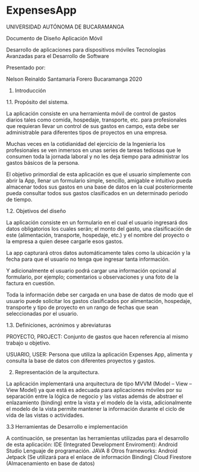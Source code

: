 # ExpensesApp
UNIVERSIDAD AUTÓNOMA DE BUCARAMANGA

Documento de Diseño Aplicación Móvil

Desarrollo de aplicaciones para dispositivos móviles
Tecnologías Avanzadas para el Desarrollo de Software

Presentado por:

Nelson Reinaldo Santamaría Forero
Bucaramanga
2020


1.	Introducción

1.1.	Propósito del sistema.

La aplicación consiste en una herramienta móvil de control de gastos diarios tales como comida, hospedaje, transporte, etc. para profesionales que requieran llevar un control de sus gastos en campo, esta debe ser administrable para diferentes tipos de proyectos en una empresa.

Muchas veces en la cotidianidad del ejercicio de la Ingenieria los profesionales se ven inmersos en unas series de tareas tediosas que le consumen toda la jornada laboral y no les deja tiempo para administrar los gastos básicos de la persona.

El objetivo primordial de esta aplicación es que el usuario simplemente con abrir la App, llenar un formulario simple, sencillo, amigable e intuitivo pueda almacenar todos sus gastos en una base de datos en la cual posteriormente pueda consultar todos sus gastos clasificados en un determinado periodo de tiempo.

1.2. Objetivos del diseño

La aplicación consiste en un formulario en el cual el usuario ingresará dos datos obligatorios los cuales serán; el monto del gasto, una clasificación de este (alimentación, transporte, hospedaje, etc.) y el nombre del proyecto o la empresa a quien desee cargarle esos gastos.

La app capturará otros datos automáticamente tales como la ubicación y la fecha para que el usuario no tenga que ingresar tanta información.

Y adicionalmente el usuario podrá cargar una información opcional al formulario, por ejemplo; comentarios u observaciones y una foto de la factura en cuestión.

Toda la información debe ser cargada en una base de datos de modo que el usuario puede solicitar los gastos clasificados por alimentación, hospedaje, transporte y tipo de proyecto en un rango de fechas que sean seleccionadas por el usuario.


1.3. Definiciones, acrónimos y abreviaturas

PROYECTO, PROJECT: Conjunto de gastos que hacen referencia al mismo trabajo u objetivo.

USUARIO, USER: Persona que utiliza la aplicación Expenses App, alimenta y consulta la base de datos con diferentes proyectos y gastos.

2.	Representación de la arquitectura.

La aplicación implementará una arquitectura de tipo MVVM (Model – View – View Model) ya que está es adecuada para aplicaciones móviles por su separación entre la lógica de negocio y las vistas además de abstraer el enlazamiento (binding) entre la vista y el modelo de la vista, adicionalmente el modelo de la vista permite mantener la información durante el ciclo de vida de las vistas o actividades.

3.3	 Herramientas de Desarrollo e implementación

A continuación, se presentan las herramientas utilizadas para el desarrollo de esta aplicación:
IDE (Integrated Development Enviroment):	Android Studio
Lenguaje de programación.	JAVA 8
Otros frameworks:	Android Jetpack (Se utilizará para el enlace de información Binding)
Cloud Firestore (Almacenamiento en base de datos)


